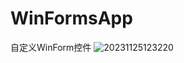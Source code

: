 # WinFormsApp
自定义WinForm控件
![20231125123220](https://github.com/1227499225/WinFormsApp/assets/29617734/36bdb71e-90bd-4092-b094-1049c9d1268d)
